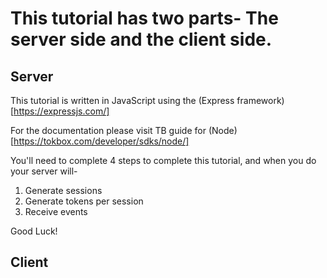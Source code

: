 # This tutorial has two parts- The server side and the client side.

## Server

This tutorial is written in JavaScript using the (Express framework)[https://expressjs.com/]

For the documentation please visit TB guide for (Node)[https://tokbox.com/developer/sdks/node/]

You'll need to complete 4 steps to complete this tutorial, and when you do your server will-

1. Generate sessions
2. Generate tokens per session
3. Receive events

Good Luck!

## Client
